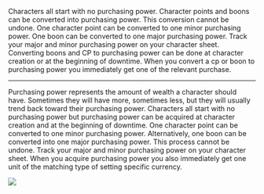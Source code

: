 Characters all start with no purchasing power. Character points and boons can be converted into purchasing power. This conversion cannot be undone. One character point can be converted to one minor purchasing power. One boon can be converted to one major purchasing power. Track your major and minor purchasing power on your character sheet. Converting boons and CP to purchasing power can be done at character creation or at the beginning of downtime. When you convert a cp or boon to purchasing power you immediately get one of the relevant purchase.

---

Purchasing power represents the amount of wealth a character should have. Sometimes they will have more, sometimes less, but they will usually trend back toward their purchasing power. Characters all start with no purchasing power but purchasing power can be acquired at character creation and at the beginning of downtime. One character point can be converted to one minor purchasing power. Alternatively, one boon can be converted into one major purchasing power. This process cannot be undone. Track your major and minor purchasing power on your character sheet. When you acquire purchasing power you also immediately get one unit of the matching type of setting specific currency.

![](https://lh5.googleusercontent.com/gKilera5rgJwZnyxJdGUPv8U8OGpbOzKo6O6WUZvhO0dTCoc7vO-WxijD8KbQpBchO87SnkU-bVVw8BV48OOcVg9-v7MKw0fM8dLHHNfwetrWIUsOlrMjxqS-oQZFU31F_YR4qzqiEYNeSQ)
